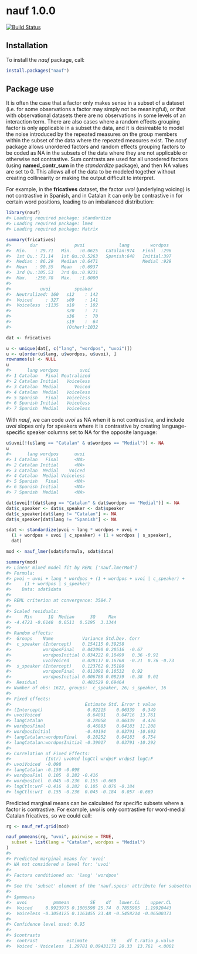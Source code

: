 
<!-- README.md is generated from README.Rmd. Please edit that file -->
nauf 1.0.0
==========

[![Build Status](https://travis-ci.org/CDEager/nauf.svg?branch=master)](https://travis-ci.org/CDEager/nauf)

Installation
------------

To install the *nauf* package, call:

``` r
install.packages("nauf")
```

Package use
-----------

It is often the case that a factor only makes sense in a subset of a dataset (i.e. for some observations a factor may simply not be meaningful), or that with observational datasets there are no observations in some levels of an interaction term. There are also cases where a random effects grouping factor is only applicable in a subset the data, and it is desireable to model the noise introduced by the repeated measures on the group members within the subset of the data where the repeated measures exist. The *nauf* package allows unordered factors and random effects grouping factors to be coded as NA in the subsets of the data where they are not applicable or otherwise not contrastive. Sum contrasts are used for all unordered factors (using **named\_contr\_sum** in the *standardize* package), and then NA values are set to 0. This allows all of the data to be modeled together without creating collinearity or making the output difficult to interpret.

For example, in the **fricatives** dataset, the factor *uvoi* (underlying voicing) is not contrastive in Spanish, and in Catalan it can only be contrastive in for certain word positions, leading to an imbalanced distribution:

``` r
library(nauf)
#> Loading required package: standardize
#> Loading required package: lme4
#> Loading required package: Matrix

summary(fricatives)
#>       dur              pvoi             lang        wordpos   
#>  Min.   : 29.71   Min.   :0.0625   Catalan:974   Final  :296  
#>  1st Qu.: 71.14   1st Qu.:0.5263   Spanish:648   Initial:397  
#>  Median : 86.29   Median :0.6471                 Medial :929  
#>  Mean   : 90.35   Mean   :0.6937                              
#>  3rd Qu.:105.53   3rd Qu.:0.9231                              
#>  Max.   :250.78   Max.   :1.0000                              
#>                                                               
#>           uvoi         speaker    
#>  Neutralized: 160   s12    : 142  
#>  Voiced     : 327   s09    : 141  
#>  Voiceless  :1135   s10    : 102  
#>                     s20    :  71  
#>                     s36    :  70  
#>                     s19    :  64  
#>                     (Other):1032

dat <- fricatives

u <- unique(dat[, c("lang", "wordpos", "uvoi")])
u <- u[order(u$lang, u$wordpos, u$uvoi), ]
rownames(u) <- NULL
u
#>      lang wordpos        uvoi
#> 1 Catalan   Final Neutralized
#> 2 Catalan Initial   Voiceless
#> 3 Catalan  Medial      Voiced
#> 4 Catalan  Medial   Voiceless
#> 5 Spanish   Final   Voiceless
#> 6 Spanish Initial   Voiceless
#> 7 Spanish  Medial   Voiceless
```

With *nauf*, we can code *uvoi* as NA when it is not contrastive, and include *uvoi* slopes only for speakers where it is contrastive by creating language-specific speaker columns set to NA for the opposite language:

``` r
u$uvoi[!(u$lang == "Catalan" & u$wordpos == "Medial")] <- NA
u
#>      lang wordpos      uvoi
#> 1 Catalan   Final      <NA>
#> 2 Catalan Initial      <NA>
#> 3 Catalan  Medial    Voiced
#> 4 Catalan  Medial Voiceless
#> 5 Spanish   Final      <NA>
#> 6 Spanish Initial      <NA>
#> 7 Spanish  Medial      <NA>

dat$uvoi[!(dat$lang == "Catalan" & dat$wordpos == "Medial")] <- NA
dat$c_speaker <- dat$s_speaker <- dat$speaker
dat$c_speaker[dat$lang != "Catalan"] <- NA
dat$s_speaker[dat$lang != "Spanish"] <- NA

sdat <- standardize(pvoi ~ lang * wordpos + uvoi +
  (1 + wordpos + uvoi | c_speaker) + (1 + wordpos | s_speaker),
  dat)

mod <- nauf_lmer(sdat$formula, sdat$data)

summary(mod)
#> Linear mixed model fit by REML ['nauf.lmerMod']
#> Formula: 
#> pvoi ~ uvoi + lang * wordpos + (1 + wordpos + uvoi | c_speaker) +  
#>     (1 + wordpos | s_speaker)
#>    Data: sdat$data
#> 
#> REML criterion at convergence: 3584.7
#> 
#> Scaled residuals: 
#>     Min      1Q  Median      3Q     Max 
#> -4.4721 -0.6148  0.0511  0.5195  3.1344 
#> 
#> Random effects:
#>  Groups    Name           Variance Std.Dev. Corr             
#>  c_speaker (Intercept)    0.154115 0.39258                   
#>            wordposFinal   0.042090 0.20516  -0.67            
#>            wordposInitial 0.034222 0.18499   0.36 -0.91      
#>            uvoiVoiced     0.028117 0.16768  -0.21  0.76 -0.73
#>  s_speaker (Intercept)    0.123762 0.35180                   
#>            wordposFinal   0.011091 0.10532   0.92            
#>            wordposInitial 0.006788 0.08239  -0.38  0.01      
#>  Residual                 0.482529 0.69464                   
#> Number of obs: 1622, groups:  c_speaker, 26; s_speaker, 16
#> 
#> Fixed effects:
#>                            Estimate Std. Error t value
#> (Intercept)                 0.02215    0.06339   0.349
#> uvoiVoiced                  0.64891    0.04716  13.761
#> langCatalan                 0.28058    0.06339   4.426
#> wordposFinal                0.46883    0.04183  11.208
#> wordposInitial             -0.40194    0.03791 -10.603
#> langCatalan:wordposFinal    0.28252    0.04183   6.754
#> langCatalan:wordposInitial -0.39017    0.03791 -10.292
#> 
#> Correlation of Fixed Effects:
#>             (Intr) uvoVcd lngCtl wrdpsF wrdpsI lngC:F
#> uvoiVoiced  -0.098                                   
#> langCatalan -0.150 -0.098                            
#> wordposFinl  0.105  0.282 -0.416                     
#> wordposIntl  0.045 -0.236  0.155 -0.669              
#> lngCtln:wrF -0.416  0.282  0.105  0.076 -0.184       
#> lngCtln:wrI  0.155 -0.236  0.045 -0.184  0.057 -0.669
```

Predicted marginal means can be calculated for specific subsets where a factor is contrastive. For example, *uvoi* is only contrastive for word-medial Catalan fricatives, so we could call:

``` r
rg <- nauf_ref.grid(mod)

nauf_pmmeans(rg, "uvoi", pairwise = TRUE,
  subset = list(lang = "Catalan", wordpos = "Medial")
)
#> 
#> Predicted marginal means for 'uvoi'
#> NA not considered a level for: 'uvoi'
#> 
#> Factors conditioned on: 'lang' 'wordpos' 
#> 
#> See the 'subset' element of the 'nauf.specs' attribute for subsetted groups.
#> 
#> $pmmeans
#>  uvoi          pmmean        SE    df   lower.CL    upper.CL
#>  Voiced     0.9923975 0.1005598 25.74  0.7855905  1.19920443
#>  Voiceless -0.3054125 0.1163455 23.48 -0.5458214 -0.06500371
#> 
#> Confidence level used: 0.95 
#> 
#> $contrasts
#>  contrast           estimate         SE    df t.ratio p.value
#>  Voiced - Voiceless  1.29781 0.09431171 20.33  13.761  <.0001
```
